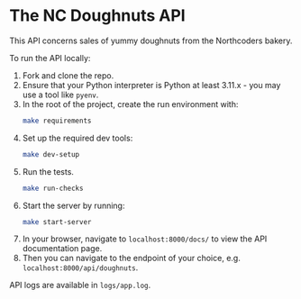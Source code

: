 # The NC Doughnuts API

This API concerns sales of yummy doughnuts from the Northcoders bakery.

To run the API locally:
1. Fork and clone the repo.
1. Ensure that your Python interpreter is Python at least 3.11.x - you may use a tool like `pyenv`.
1. In the root of the project, create the run environment with:
    ```bash
    make requirements
    ```
1. Set up the required dev tools:
    ```bash
    make dev-setup
    ```
1. Run the tests.
    ```bash
    make run-checks
    ```
1. Start the server by running:
    ```bash
    make start-server
    ```
1. In your browser, navigate to `localhost:8000/docs/` to view the API documentation page.
1. Then you can navigate to the endpoint of your choice, e.g. `localhost:8000/api/doughnuts`.

API logs are available in `logs/app.log`.